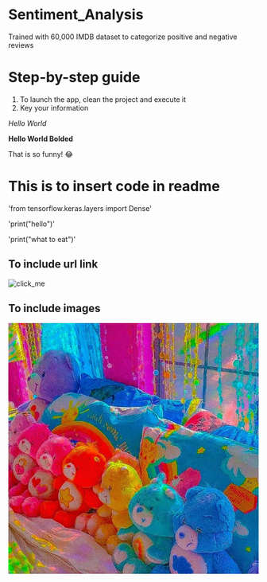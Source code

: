 # Sentiment_Analysis
 Trained with 60,000 IMDB dataset to categorize positive and negative reviews

# Step-by-step guide

1. To launch the app, clean the project and execute it
2. Key your information

*Hello World*

**Hello World Bolded**

That is so funny! :joy:

# This is to insert code in readme
'from tensorflow.keras.layers import Dense'

'print("hello")'

'print("what to eat")'

## To include url link
![click_me]('https://www.markdownguide.org/cheat-sheet/')

## To include images
![model_achitecture](static/kidcore.jpg)

